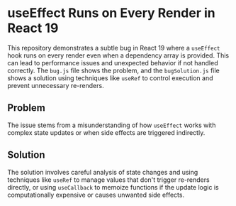 # useEffect Runs on Every Render in React 19

This repository demonstrates a subtle bug in React 19 where a `useEffect` hook runs on every render even when a dependency array is provided.  This can lead to performance issues and unexpected behavior if not handled correctly. The `bug.js` file shows the problem, and the `bugSolution.js` file shows a solution using techniques like `useRef` to control execution and prevent unnecessary re-renders.

## Problem

The issue stems from a misunderstanding of how `useEffect` works with complex state updates or when side effects are triggered indirectly.

## Solution

The solution involves careful analysis of state changes and using techniques like `useRef` to manage values that don't trigger re-renders directly, or using `useCallback` to memoize functions if the update logic is computationally expensive or causes unwanted side effects.